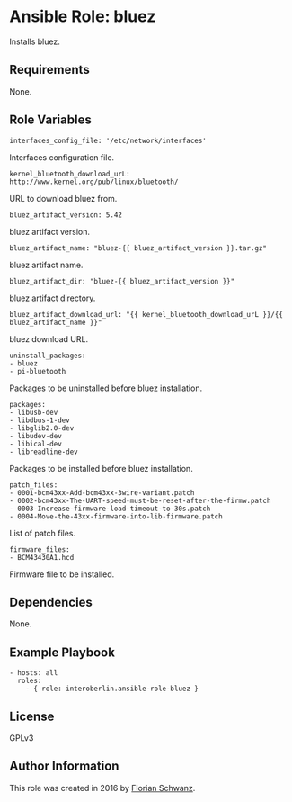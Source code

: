 # Ansible Role: bluez

Installs bluez.

## Requirements

None.

## Role Variables

    interfaces_config_file: '/etc/network/interfaces'

Interfaces configuration file.

    kernel_bluetooth_download_urL: http://www.kernel.org/pub/linux/bluetooth/

URL to download bluez from.

    bluez_artifact_version: 5.42

bluez artifact version.

    bluez_artifact_name: "bluez-{{ bluez_artifact_version }}.tar.gz"

bluez artifact name.

    bluez_artifact_dir: "bluez-{{ bluez_artifact_version }}"

bluez artifact directory.

    bluez_artifact_download_url: "{{ kernel_bluetooth_download_urL }}/{{ bluez_artifact_name }}"

bluez download URL.

    uninstall_packages:
    - bluez
    - pi-bluetooth

Packages to be uninstalled before bluez installation.

    packages:
    - libusb-dev
    - libdbus-1-dev
    - libglib2.0-dev
    - libudev-dev
    - libical-dev
    - libreadline-dev

Packages to be installed before bluez installation.

    patch_files:
    - 0001-bcm43xx-Add-bcm43xx-3wire-variant.patch
    - 0002-bcm43xx-The-UART-speed-must-be-reset-after-the-firmw.patch
    - 0003-Increase-firmware-load-timeout-to-30s.patch
    - 0004-Move-the-43xx-firmware-into-lib-firmware.patch

List of patch files.

    firmware_files:
    - BCM43430A1.hcd

Firmware file to be installed.

## Dependencies

None.

## Example Playbook

    - hosts: all
      roles:
        - { role: interoberlin.ansible-role-bluez }

## License

GPLv3

## Author Information

This role was created in 2016 by [Florian Schwanz](https://interoberlin.de/).
